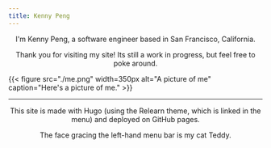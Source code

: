 ```yaml
---
title: Kenny Peng
---
```


<!-- we use raw html here just to center text, since the content on this page is rather sparse. -->

<p align="center">I'm Kenny Peng, a software engineer based in San Francisco, California. </p>

<p align="center">Thank you for visiting my site! Its still a work in progress, but feel free to poke around. </p>

{{< figure src="./me.png" width=350px alt="A picture of me" caption="Here's a picture of me." >}}

---
<p align="center">This site is made with Hugo (using the Relearn theme, which is linked in the menu) and deployed on GitHub pages. </p>

<p align="center">The face gracing the left-hand menu bar is my cat Teddy. </p>
